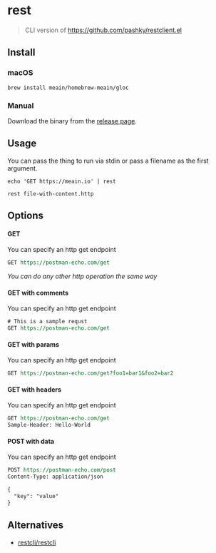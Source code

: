 # rest

> CLI version of https://github.com/pashky/restclient.el


## Install

### macOS

```
brew install meain/homebrew-meain/gloc
```

### Manual

Download the binary from the [release page](https://github.com/meain/rest/releases).

## Usage

You can pass the thing to run via stdin or pass a filename as the first argument.

``` shell
echo 'GET https://meain.io' | rest
```

``` shell
rest file-with-content.http
```

## Options

#### GET

You can specify an http get endpoint

``` rest
GET https://postman-echo.com/get
```

*You can do any other http operation the same way*

#### GET with comments

You can specify an http get endpoint

``` rest
# This is a sample requst
GET https://postman-echo.com/get
```

#### GET with params

You can specify an http get endpoint

``` rest
GET https://postman-echo.com/get?foo1=bar1&foo2=bar2
```

#### GET with headers

You can specify an http get endpoint

``` rest
GET https://postman-echo.com/get
Sample-Header: Hello-World
```

#### POST with data

You can specify an http get endpoint

``` rest
POST https://postman-echo.com/post
Content-Type: application/json

{
  "key": "value"
}
```


## Alternatives

- [restcli/restcli](https://github.com/restcli/restcli)
